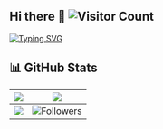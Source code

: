 ## Hi there 👋 ![Visitor Count](https://komarev.com/ghpvc/?username=xiaobeicn&color=blue)

[![Typing SVG](https://readme-typing-svg.demolab.com?font=Fira+Code&duration=3000&pause=1000&color=1AFFD5&width=435&lines=Keep+coding+%F0%9F%92%BB;Never+stop+learning+%F0%9F%93%9A;Open+Source+%E2%9D%A4%EF%B8%8F)](https://git.io/typing-svg)

## 📊 GitHub Stats  

| <a href="https://github.com/xiaobeicn"><img align="center" src="https://github-readme-stats-omega-five-59.vercel.app/api?username=xiaobeicn&show_icons=true&include_all_commits=true&hide_border=true&hide_title=true" /></a> | <a href="https://github.com/xiaobeicn"><img align="center" src="https://github-readme-streak-stats.herokuapp.com?user=xiaobeicn&hide_border=true" /></a> |
| ------------- | ------------- |
| <a href="https://github.com/xiaobeicn"><img align="center" src="https://github-readme-stats-omega-five-59.vercel.app/api/top-langs/?username=xiaobeicn&layout=compact&hide_border=true&hide_title=true" /></a> | ![Followers](https://github-profile-trophy.vercel.app/?username=xiaobeicn&row=1&column=3) |


